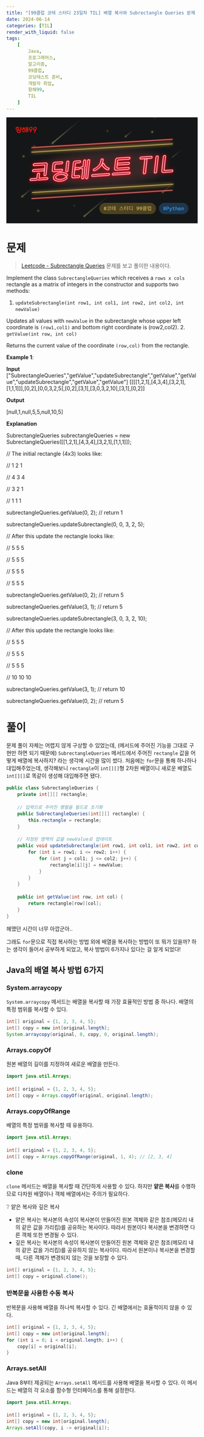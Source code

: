 ```yaml
---
title: "[99클럽 코테 스터디 23일차 TIL] 배열 복사와 Subrectangle Queries 문제 풀이"
date: 2024-06-14
categories: [TIL]
render_with_liquid: false
tags:
    [
        Java,
        프로그래머스,
        알고리즘,
        99클럽,
        코딩테스트 준비,
        개발자 취업,
        항해99,
        TIL
    ]
---
```


![99클럽 썸네일](/assets/img/posts/99클럽_thumbnail.png)

# 문제
> [Leetcode - Subrectangle Queries](https://leetcode.com/problems/subrectangle-queries/description/) 문제를 보고 풀이한 내용이다.

Implement the class `SubrectangleQueries` which receives a `rows x cols` rectangle as a matrix of integers in the constructor and supports two methods:

1. `updateSubrectangle(int row1, int col1, int row2, int col2, int newValue)`

Updates all values with `newValue` in the subrectangle whose upper left coordinate is `(row1,col1)` and bottom right coordinate is (row2,col2).
2. `getValue(int row, int col)`

Returns the current value of the coordinate `(row,col)` from the rectangle.
 

**Example 1**:

**Input**
["SubrectangleQueries","getValue","updateSubrectangle","getValue","getValue","updateSubrectangle","getValue","getValue"]
[[[[1,2,1],[4,3,4],[3,2,1],[1,1,1]]],[0,2],[0,0,3,2,5],[0,2],[3,1],[3,0,3,2,10],[3,1],[0,2]]

**Output**

[null,1,null,5,5,null,10,5]

**Explanation**

SubrectangleQueries subrectangleQueries = new SubrectangleQueries([[1,2,1],[4,3,4],[3,2,1],[1,1,1]]);

// The initial rectangle (4x3) looks like:

// 1 2 1

// 4 3 4

// 3 2 1

// 1 1 1

subrectangleQueries.getValue(0, 2); // return 1

subrectangleQueries.updateSubrectangle(0, 0, 3, 2, 5);

// After this update the rectangle looks like:

// 5 5 5

// 5 5 5

// 5 5 5

// 5 5 5 

subrectangleQueries.getValue(0, 2); // return 5

subrectangleQueries.getValue(3, 1); // return 5

subrectangleQueries.updateSubrectangle(3, 0, 3, 2, 10);

// After this update the rectangle looks like:

// 5   5   5

// 5   5   5

// 5   5   5

// 10  10  10 

subrectangleQueries.getValue(3, 1); // return 10

subrectangleQueries.getValue(0, 2); // return 5

# 풀이

문제 풀이 자체는 어렵지 않게 구상할 수 있었는데, (메서드에 주어진 기능을 그대로 구현만 하면 되기 때문에) `SubrectangleQueries` 메서드에서 주어진 `rectangle` 값을 어떻게 배열에 복사하지? 라는 생각에 시간을 많이 썼다.
처음에는 `for`문을 통해 하나하나 대입해주었는데, 생각해보니 `rectangle`이 `int[][]`형 2차원 배열이니 새로운 배열도 `int[][]`로 똑같이 생성해 대입해주면 됐다.

```java
public class SubrectangleQueries {
    private int[][] rectangle;

    // 입력으로 주어진 행렬을 필드로 초기화
    public SubrectangleQueries(int[][] rectangle) {
        this.rectangle = rectangle;
    }

    // 지정된 영역의 값을 newValue로 업데이트
    public void updateSubrectangle(int row1, int col1, int row2, int col2, int newValue) {
        for (int i = row1; i <= row2; i++) {
            for (int j = col1; j <= col2; j++) {
                rectangle[i][j] = newValue;
            }
        }
    }

    public int getValue(int row, int col) {
        return rectangle[row][col];
    }
}
```

헤맸던 시간이 너무 아깝군아..

그래도 `for`문으로 직접 복사하는 방법 외에 배열을 복사하는 방법이 또 뭐가 있을까? 하는 생각이 들어서 공부하게 되었고, 복사 방법이 6가지나 있다는 걸 알게 되었다!

## Java의 배열 복사 방법 6가지

### System.arraycopy

`System.arraycopy` 메서드는 배열을 복사할 때 가장 효율적인 방법 중 하나다. 배열의 특정 범위를 복사할 수 있다.

```java
int[] original = {1, 2, 3, 4, 5};
int[] copy = new int[original.length];
System.arraycopy(original, 0, copy, 0, original.length);
```

### Arrays.copyOf

원본 배열의 길이를 지정하여 새로운 배열을 만든다.

```java
import java.util.Arrays;

int[] original = {1, 2, 3, 4, 5};
int[] copy = Arrays.copyOf(original, original.length);
```

### Arrays.copyOfRange

배열의 특정 범위를 복사할 때 유용하다.

```java
import java.util.Arrays;

int[] original = {1, 2, 3, 4, 5};
int[] copy = Arrays.copyOfRange(original, 1, 4); // [2, 3, 4]
```

### clone

`clone` 메서드는 배열을 복사할 때 간단하게 사용할 수 있다. 하지만 **얕은 복사**를 수행하므로 다차원 배열이나 객체 배열에서는 주의가 필요하다.

❔ 얕은 복사와 깊은 복사
- 얕은 복사는 복사본의 속성이 복사본이 만들어진 원본 객체와 같은 참조(메모리 내의 같은 값을 가리킴)를 공유하는 복사이다. 따라서 원본이다 복사본을 변경하면 다른 객체 또한 변경될 수 있다.
- 깊은 복사는 복사본의 속성이 복사본이 만들어진 원본 객체와 같은 참조(메모리 내의 같은 값을 가리킴)를 공유하지 않는 복사이다. 따라서 원본이나 복사본을 변경할 때, 다른 객체가 변경되지 않는 것을 보장할 수 있다.

```java
int[] original = {1, 2, 3, 4, 5};
int[] copy = original.clone();
```

### 반복문을 사용한 수동 복사

반복문을 사용해 배열을 하나씩 복사할 수 있다. 긴 배열에서는 효율적이지 않을 수 있다.

```java
int[] original = {1, 2, 3, 4, 5};
int[] copy = new int[original.length];
for (int i = 0; i < original.length; i++) {
    copy[i] = original[i];
}
```

### Arrays.setAll

Java 8부터 제공되는 `Arrays.setAll` 메서드를 사용해 배열을 복사할 수 있다. 이 메서드는 배열의 각 요소를 함수형 인터페이스를 통해 설정한다.

```java
import java.util.Arrays;

int[] original = {1, 2, 3, 4, 5};
int[] copy = new int[original.length];
Arrays.setAll(copy, i -> original[i]);
```
